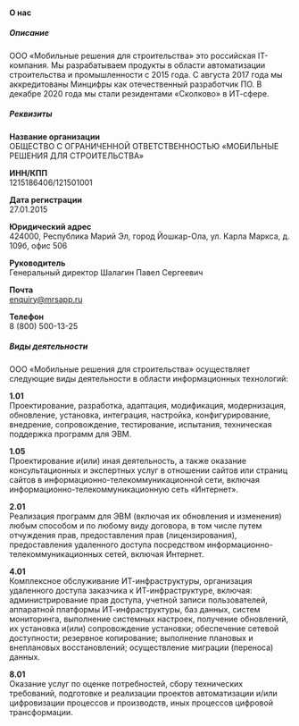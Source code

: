 #### О нас

##### Описание

ООО «Мобильные решения для строительства» это российская IT-компания. Мы разрабатываем продукты в области
автоматизации строительства и промышленности с 2015 года. С августа 2017 года мы аккредитованы Минцифры как
отечественный разработчик ПО. В декабре 2020 года мы стали резидентами «Сколково» в ИТ-сфере.

##### Реквизиты

**Название организации**  
ОБЩЕСТВО С ОГРАНИЧЕННОЙ ОТВЕТСТВЕННОСТЬЮ «МОБИЛЬНЫЕ РЕШЕНИЯ ДЛЯ СТРОИТЕЛЬСТВА»

**ИНН/КПП**  
1215186406/121501001

**Дата регистрации**  
27.01.2015

**Юридический адрес**  
424000, Республика Марий Эл, город Йошкар-Ола, ул. Карла Маркса, д. 109б, офис 506

**Руководитель**  
Генеральный директор Шалагин Павел Сергеевич

**Почта**  
enquiry@mrsapp.ru

**Телефон**  
8 (800) 500-13-25

##### Виды деятельности

ООО «Мобильные решения для строительства» осуществляет следующие виды деятельности
в области информационных технологий:

**1.01**  
Проектирование, разработка, адаптация, модификация, модернизация, обновление, установка, интеграция, настройка, конфигурирование, внедрение, сопровождение, тестирование, испытания, техническая поддержка программ для ЭВМ.

**1.05**  
Проектирование и(или) иная деятельность, а также оказание консультационных и экспертных услуг
в отношении сайтов или страниц сайтов в информационно-телекоммуникационной сети, включая информационно-телекоммуникационную сеть «Интернет».

**2.01**  
Реализация программ для ЭВМ (включая их обновления и изменения) любым способом и по любому виду договора, в том числе путем отчуждения прав, предоставления прав (лицензирования), предоставления удаленного доступа посредством информационно-телекоммуникационных сетей, включая Интернет.

**4.01**  
Комплексное обслуживание ИТ-инфраструктуры, организация удаленного доступа заказчика
к ИТ-инфраструктуре, включая: администрирование прав доступа, учетной записи пользователей, аппаратной платформы ИТ-инфраструктуры, баз данных, систем мониторинга, выполнение системных настроек, получение обновлений, их установка и(или) сопровождение установки; обеспечение сетевой доступности; резервное копирование; выполнение плановых и внеплановых восстановлений; осуществление миграции (переноса) данных.

**8.01**  
Оказание услуг по оценке потребностей, сбору технических требований, подготовке и реализации проектов автоматизации и/или цифровизации процессов и производств, иных процессов цифровой трансформации.
